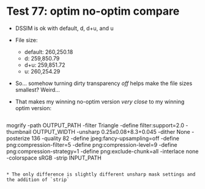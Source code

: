 # Test 77: optim no-optim compare

* DSSIM is ok with default, d, d+u, and u

* File size:
	* default:		260,250.18
	* d:				259,850.79
	* d+u:			259,851.72
	* u:				260,254.29

* So… somehow turning dirty transparency *off* helps make the file sizes smallest? Weird…

* That makes my winning no-optim version *very close* to my winning optim version:

	````
mogrify -path OUTPUT_PATH -filter Triangle -define filter:support=2.0 -thumbnail OUTPUT_WIDTH -unsharp 0.25x0.08+8.3+0.045 -dither None -posterize 136 -quality 82 -define jpeg:fancy-upsampling=off -define png:compression-filter=5 -define png:compression-level=9 -define png:compression-strategy=1 -define png:exclude-chunk=all -interlace none -colorspace sRGB -strip INPUT_PATH
````

* The only difference is slightly different unsharp mask settings and the addition of `strip`